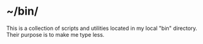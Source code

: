 ~/bin/
======

This is a collection of scripts and utilities located in my local "bin" directory. Their purpose is to make me type less.
